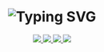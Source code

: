 <h1 align="center" href="https://git.io/typing-svg" ><img src="https://readme-typing-svg.herokuapp.com?font=Fira+Code&size=34&pause=1000&color=FFFFFF&center=true&width=1400&lines=Hi+there,+Welcome+to+GDSC+UPNVJT+👋🏻" alt="Typing SVG" align="center" /></h1>

<p align="center">
   <a href="https://instagram.com/gdsc.upnvjt">
    <img src="https://img.shields.io/badge/gdsc.upnvjt_-0078D4?style=for-the-badge&logo=Instagram&logoColor=00AEFF&labelColor=black&color=black">
  </a>
  <a href="https://www.linkedin.com/company/gdsc-upnvjt/">
    <img src="https://img.shields.io/badge/-gdsc upnvjt-blue?style=for-the-badge&logo=Linkedin&logoColor=00AEFF&labelColor=black&color=black">
  </a>
  <a href="[mailto:gdsc.upnvjt@gmail.com](https://www.youtube.com/@gdsc.upnvjt)">
    <img src="https://img.shields.io/badge/gdsc.upnvjt-0078D4?style=for-the-badge&logo=Youtube&logoColor=00AEFF&labelColor=black&color=black">
  </a>
  <a href="mailto:gdsc.upnvjt@gmail.com">
    <img src="https://img.shields.io/badge/gdsc.upnvjt@gmail.com-0078D4?style=for-the-badge&logo=Gmail&logoColor=00AEFF&labelColor=black&color=black">
  </a>
</p>

